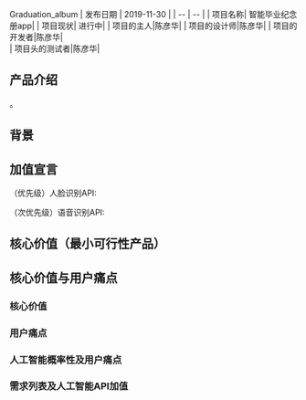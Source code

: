 Graduation_album
 |  发布日期 | 2019-11-30 |
 | -- | -- |
| 项目名称| 智能毕业纪念册app|
| 项目现状| 进行中|
| 项目的主人|陈彦华|
| 项目的设计师|陈彦华|
| 项目的开发者|陈彦华|  
| 项目头的测试者|陈彦华|
 
 ## 产品介绍
 。
 
 ## 背景

 
 ## 加值宣言
 （优先级）人脸识别API:

 （次优先级）语音识别API:
 
## 核心价值（最小可行性产品）


## 核心价值与用户痛点
### 核心价值


### 用户痛点


### 人工智能概率性及用户痛点

### 需求列表及人工智能API加值
